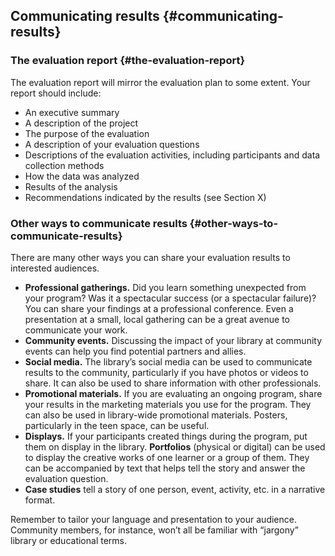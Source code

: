 ## Communicating results {#communicating-results}

### The evaluation report {#the-evaluation-report}

The evaluation report will mirror the evaluation plan to some extent. Your report should include:

*   An executive summary
*   A description of the project
*   The purpose of the evaluation
*   A description of your evaluation questions
*   Descriptions of the evaluation activities, including participants and data collection methods
*   How the data was analyzed
*   Results of the analysis
*   Recommendations indicated by the results (see Section X)

### Other ways to communicate results {#other-ways-to-communicate-results}

There are many other ways you can share your evaluation results to interested audiences.

*   **Professional gatherings.** Did you learn something unexpected from your program? Was it a spectacular success (or a spectacular failure)? You can share your findings at a professional conference. Even a presentation at a small, local gathering can be a great avenue to communicate your work.
*   **Community events.** Discussing the impact of your library at community events can help you find potential partners and allies.
*   **Social media.** The library’s social media can be used to communicate results to the community, particularly if you have photos or videos to share. It can also be used to share information with other professionals.
*   **Promotional materials.** If you are evaluating an ongoing program, share your results in the marketing materials you use for the program. They can also be used in library-wide promotional materials. Posters, particularly in the teen space, can be useful.
*   **Displays.** If your participants created things during the program, put them on display in the library. **Portfolios** (physical or digital) can be used to display the creative works of one learner or a group of them. They can be accompanied by text that helps tell the story and answer the evaluation question.
*   **Case studies** tell a story of one person, event, activity, etc. in a narrative format.

Remember to tailor your language and presentation to your audience. Community members, for instance, won’t all be familiar with “jargony” library or educational terms.